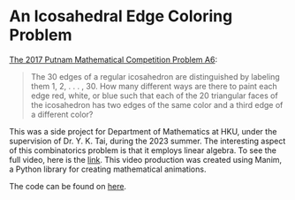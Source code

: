 # An Icosahedral Edge Coloring Problem

[The 2017 Putnam Mathematical Competition Problem A6](https://kskedlaya.org/putnam-archive/2017.pdf):
> The 30 edges of a regular icosahedron are distinguished by labeling them 1, 2, . . . , 30. How many different ways are there to paint each edge red, white, or blue such that each of the 20 triangular faces of the icosahedron has two edges of the same color and a third edge of a different color?

This was a side project for Department of Mathematics at HKU, under the supervision of Dr. Y. K. Tai, during the 2023 summer. The interesting aspect of this combinatorics problem is that it employs linear algebra. To see the full video, here is the [link](https://1drv.ms/v/s!Avn9xlJW5s7-gxgMjcc2bBEDUjCz?e=8rL6hX). This video production was created using Manim, a Python library for creating mathematical animations. 

The code can be found on [here](https://github.com/benw126/HKU-Collaboration/blob/main/Putnam-Problem-Icosahedron/code.py).
